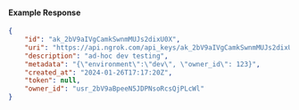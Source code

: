 <!-- Code generated for API Clients. DO NOT EDIT. -->

#### Example Response

```json
{
	"id": "ak_2bV9aIVgCamkSwnmMUJs2dixU0X",
	"uri": "https://api.ngrok.com/api_keys/ak_2bV9aIVgCamkSwnmMUJs2dixU0X",
	"description": "ad-hoc dev testing",
	"metadata": "{\"environment\":\"dev\", \"owner_id\": 123}",
	"created_at": "2024-01-26T17:17:20Z",
	"token": null,
	"owner_id": "usr_2bV9aBpeeN5JDPNsoRcsQjPLcWl"
}
```
